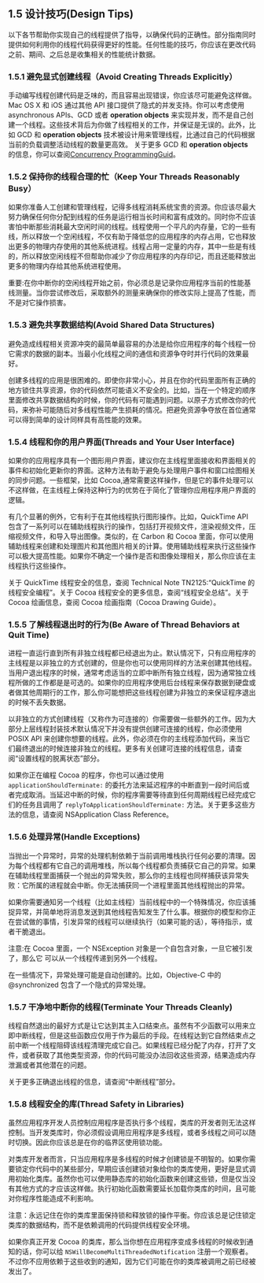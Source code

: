 ## 1.5 设计技巧(Design Tips)

以下各节帮助你实现自己的线程提供了指导，以确保代码的正确性。部分指南同时提供如何利用你的线程代码获得更好的性能。任何性能的技巧，你应该在更改代码之前、期间、之后总是收集相关的性能统计数据。

### 1.5.1 避免显式创建线程（Avoid Creating Threads Explicitly）

手动编写线程创建代码是乏味的，而且容易出现错误，你应该尽可能避免这样做。Mac OS X 和 iOS 通过其他 API 接口提供了隐式的并发支持。你可以考虑使用 asynchronous APIs、GCD 或者 **operation objects** 来实现并发，而不是自己创建一个线程。这些技术背后为你做了线程相关的工作，并保证是无误的。此外，比如 GCD 和 **operation objects** 技术被设计用来管理线程，比通过自己的代码根据当前的负载调整活动线程的数量更高效。 关于更多 GCD 和 **operation objects** 的信息，你可以查阅[Concurrency ProgrammingGuid](https://developer.apple.com/library/content/documentation/General/Conceptual/ConcurrencyProgrammingGuide/Introduction/Introduction.html#//apple_ref/doc/uid/TP40008091)。

### 1.5.2 保持你的线程合理的忙（Keep Your Threads Reasonably Busy）

如果你准备人工创建和管理线程，记得多线程消耗系统宝贵的资源。你应该尽最大努力确保任何你分配到线程的任务是运行相当长时间和富有成效的。同时你不应该害怕中断那些消耗最大空闲时间的线程。线程使用一个平凡的内存量，它的一些有线，所以释放一个空闲线程，不仅有助于降低您的应用程序的内存占用，它也释放出更多的物理内存使用的其他系统进程。线程占用一定量的内存，其中一些是有线的，所以释放空闲线程不但帮助你减少了你应用程序的内存印记，而且还能释放出更多的物理内存给其他系统进程使用。

重要:在你中断你的空闲线程开始之前，你必须总是记录你应用程序当前的性能基线测量。当你尝试修改后，采取额外的测量来确保你的修改实际上提高了性能，而不是对它操作损害。 

### 1.5.3 避免共享数据结构(Avoid Shared Data Structures)

避免造成线程相关资源冲突的最简单最容易的办法是给你应用程序的每个线程一份它需求的数据的副本。当最小化线程之间的通信和资源争夺时并行代码的效果最好。

创建多线程的应用是很困难的。即使你非常小心，并且在你的代码里面所有正确的地方锁住共享资源，你的代码依然可能语义不安全的。比如，当在一个特定的顺序里面修改共享数据结构的时候，你的代码有可能遇到问题。以原子方式修改你的代码，来弥补可能随后对多线程性能产生损耗的情况。把避免资源争夺放在首位通常可以得到简单的设计同样具有高性能的效果。

### 1.5.4 线程和你的用户界面(Threads and Your User Interface)

如果你的应用程序具有一个图形用户界面，建议你在主线程里面接收和界面相关的事件和初始化更新你的界面。这种方法有助于避免与处理用户事件和窗口绘图相关的同步问题。一些框架，比如 Cocoa,通常需要这样操作，但是它的事件处理可以不这样做，在主线程上保持这种行为的优势在于简化了管理你应用程序用户界面的逻辑。

有几个显著的例外，它有利于在其他线程执行图形操作。比如，QuickTime API 包含了一系列可以在辅助线程执行的操作，包括打开视频文件，渲染视频文件，压缩视频文件，和导入导出图像。类似的，在 Carbon 和 Cocoa 里面，你可以使用辅助线程来创建和处理图片和其他图片相关的计算。使用辅助线程来执行这些操作可以极大提高性能。如果你不确定一个操作是否和图像处理相关，那么你应该在主线程执行这些操作。

关于 QuickTime 线程安全的信息，查阅 Technical Note TN2125:“QuickTime 的线程安全编程”。关于 Cocoa 线程安全的更多信息，查阅“线程安全总结”。关于 Cocoa 绘画信息，查阅 Cocoa 绘画指南（Cocoa Drawing Guide）。

### 1.5.5 了解线程退出时的行为(Be Aware of Thread Behaviors at Quit Time)

进程一直运行直到所有非独立线程都已经退出为止。默认情况下，只有应用程序的主线程是以非独立的方式创建的，但是你也可以使用同样的方法来创建其他线程。当用户退出程序的时候，通常考虑适当的立即中断所有独立线程，因为通常独立线程所做的工作都是是可选的。如果你的应用程序使用后台线程来保存数据到硬盘或者做其他周期行的工作，那么你可能想把这些线程创建为非独立的来保证程序退出的时候不丢失数据。

以非独立的方式创建线程（又称作为可连接的）你需要做一些额外的工作。因为大部分上层线程封装技术默认情况下并没有提供创建可连接的线程，你必须使用POSIX API 来创建你想要的线程。此外，你必须在你的主线程添加代码，来当它们最终退出的时候连接非独立的线程。更多有关创建可连接的线程信息，请查阅“设置线程的脱离状态”部分。

如果你正在编程 Cocoa 的程序，你也可以通过使用 `applicationShouldTerminate:` 的委托方法来延迟程序的中断直到一段时间后或者完成取消。当延迟中断的时候，你的程序需要等待直到任何周期线程已经完成它们的任务且调用了 `replyToApplicationShouldTerminate:` 方法。关于更多这些方法的信息，请查阅 NSApplication Class Reference。

###  1.5.6 处理异常(Handle Exceptions)

当抛出一个异常时，异常的处理机制依赖于当前调用堆栈执行任何必要的清理。因为每个线程都有它自己的调用堆栈，所以每个线程都负责捕获它自己的异常。如果在辅助线程里面捕获一个抛出的异常失败，那么你的主线程也同样捕获该异常失败：它所属的进程就会中断。你无法捕获同一个进程里面其他线程抛出的异常。

如果你需要通知另一个线程（比如主线程）当前线程中的一个特殊情况，你应该捕捉异常，并简单地将消息发送到其他线程告知发生了什么事。根据你的模型和你正在尝试做的事情，引发异常的线程可以继续执行（如果可能的话），等待指示，或者干脆退出。

注意:在 Cocoa 里面，一个 NSException 对象是一个自包含对象，一旦它被引发了，那么它
可以从一个线程传递到另外一个线程。

在一些情况下，异常处理可能是自动创建的。比如，Objective-C 中的 @synchronized 包含了一个隐式的异常处理。

### 1.5.7 干净地中断你的线程(Terminate Your Threads Cleanly)

线程自然退出的最好方式是让它达到其主入口结束点。虽然有不少函数可以用来立即中断线程，但是这些函数应仅用于作为最后的手段。在线程达到它自然结束点之前中断一个线程阻碍该线程清理完成它自己。如果线程已经分配了内存，打开了文件，或者获取了其他类型资源，你的代码可能没办法回收这些资源，结果造成内存泄漏或者其他潜在的问题。

关于更多正确退出线程的信息，请查阅“中断线程”部分。

### 1.5.8 线程安全的库(Thread Safety in Libraries)

虽然应用程序开发人员控制应用程序是否执行多个线程，类库的开发者则无法这样控制。当开发类库时，你必须假设调用应用程序是多线程，或者多线程之间可以随时切换。因此你应该总是在你的临界区使用锁功能。

对类库开发者而言，只当应用程序是多线程的时候才创建锁是不明智的。如果你需要锁定你代码中的某些部分，早期应该创建锁对象给你的类库使用，更好是显式调用初始化类库。虽然你也可以使用静态库的初始化函数来创建这些锁，但是仅当没有其他方式的才应该这样做。执行初始化函数需要延长加载你类库的时间，且可能对你程序性能造成不利影响。

注意：永远记住在你的类库里面保持锁和释放锁的操作平衡。你应该总是记住锁定类库的数据结构，而不是依赖调用的代码提供线程安全环境。

如果你真正开发 Cocoa 的类库，那么当你想在应用程序变成多线程的时候收到通知的话，你可以给 `NSWillBecomeMultiThreadedNotification` 注册一个观察者。不过你不应用依赖于这些收到的通知，因为它们可能在你的类库被调用之前已经被发出了。